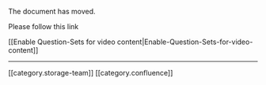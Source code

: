 The document has moved.

Please follow this link

[[Enable Question-Sets for video content|Enable-Question-Sets-for-video-content]]







*****

[[category.storage-team]] 
[[category.confluence]] 
